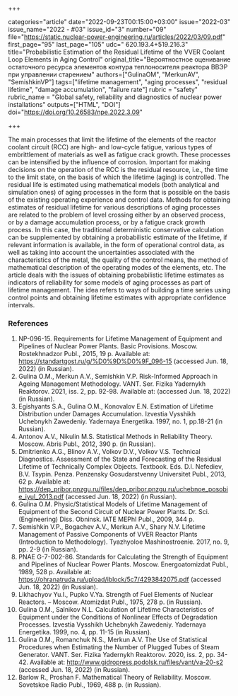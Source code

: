 +++

categories="article"
date="2022-09-23T00:15:00+03:00"
issue="2022-03"
issue_name="2022 - #03"
issue_id="3"
number="09"
file="https://static.nuclear-power-engineering.ru/articles/2022/03/09.pdf"
first_page="95"
last_page="105"
udc=" 620.193.4+519.216.3"
title="Probabilistic Estimation of the Residual Lifetime of the VVER Coolant Loop Elements in Aging Control"
original_title="Вероятностное оценивание остаточного ресурса элементов контура теплоносителя реактора ВВЭР при управлении старением"
authors=["GulinaOM", "MerkunAV", "SemishkinVP"]
tags=["lifetime management", "aging processes", "residual lifetime", "damage accumulation", "failure rate"]
rubric = "safety"
rubric_name = "Global safety, reliability and diagnostics of nuclear power installations"
outputs=["HTML", "DOI"]
doi="https://doi.org/10.26583/npe.2022.3.09"

+++

The main processes that limit the lifetime of the elements of the reactor coolant circuit (RCC) are high- and low-cycle fatigue, various types of embrittlement of materials as well as fatigue crack growth. These processes can be intensified by the influence of corrosion. Important for making decisions on the operation of the RCC is the residual resource, i.e., the time to the limit state, on the basis of which the lifetime (aging) is controlled. The residual life is estimated using mathematical models (both analytical and simulation ones) of aging processes in the form that is possible on the basis of the existing operating experience and control data. Methods for obtaining estimates of residual lifetime for various descriptions of aging processes are related to the problem of level crossing either by an observed process, or by a damage accumulation process, or by a fatigue crack growth process. In this case, the traditional deterministic conservative calculation can be supplemented by obtaining a probabilistic estimate of the lifetime, if relevant information is available, in the form of operational control data, as well as taking into account the uncertainties associated with the characteristics of the metal, the quality of the control means, the method of mathematical description of the operating modes of the elements, etc. The article deals with the issues of obtaining probabilistic lifetime estimates as indicators of reliability for some models of aging processes as part of lifetime management. The idea refers to ways of building a time series using control points and obtaining lifetime estimates with appropriate confidence intervals.

### References

1. NP-096-15. Requirements for Lifetime Management of Equipment and Pipelines of Nuclear Power Plants. Basic Provisions. Moscow. Rostekhnadzor Publ., 2015, 19 p. Available at: https://standartgost.ru/g/%D0%9D%D0%9F_096-15 (accessed Jun. 18, 2022) (in Russian).
2. Gulina O.M., Merkun A.V., Semishkin V.P. Risk-Informed Approach in Ageing Management Methodology. VANT. Ser. Fizika Yadernykh Reaktorov. 2021, iss. 2, pp. 92-98. Available at: (accessed Jun. 18, 2022) (in Russian).
3. Egishyants S.A., Gulina O.M., Konovalov E.N. Estimation of Lifetime Distribution under Damages Accumulation. Izvestia Vysshikh Uchebnykh Zawedeniy. Yadernaya Energetika. 1997, no. 1, pp.18-21 (in Russian).
4. Antonov A.V., Nikulin M.S. Statistical Methods in Reliability Theory. Moscow. Abris Publ., 2012, 390 p. (in Russian).
5. Dmitrienko A.G., Blinov A.V., Volkov D.V., Volkov V.S. Technical Diagnostics. Assessment of the State and Forecasting of the Residual Lifetime of Technically Complex Objects. Textbook. Eds. D.I. Nefediev, B.V. Tsypin. Penza. Penzensky Gosudarstvenny Universitet Publ., 2013, 62 p. Available at: https://dep_pribor.pnzgu.ru/files/dep_pribor.pnzgu.ru/uchebnoe_posobie_iyul_2013.pdf (accessed Jun. 18, 2022) (in Russian).
6. Gulina O.M. Physic/Statistical Models of Lifetime Management of Equipment of the Second Circuit of Nuclear Power Plants. Dr. Sci. (Engineering) Diss. Obninsk. IATE MEPhI Publ., 2009, 344 p.
7. Semishkin V.P., Bogachev A.V., Merkun A.V., Shary N.V. Lifetime Management of Passive Components of VVER Reactor Plants (Introduction to Methodology). Tyazhyoloe Mashinostroenie. 2017, no. 9, pp. 2-9 (in Russian).
8. PNAE G-7-002-86. Standards for Calculating the Strength of Equipment and Pipelines of Nuclear Power Plants. Moscow. Energoatomizdat Publ., 1989, 528 p. Available at: https://ohranatruda.ru/upload/iblock/5c7/4293842075.pdf (accessed Jun. 18, 2022) (in Russian).
9. Likhachyov Yu.I., Pupko V.Ya. Strength of Fuel Elements of Nuclear Reactors. – Moscow. Atomizdat Publ., 1975, 278 p. (in Russian).
10. Gulina O.M., Salnikov N.L. Calculation of Lifetime Characteristics of Equipment under the Conditions of Nonlinear Effects of Degradation Processes. Izvestia Vysshikh Uchebnykh Zawedeniy. Yadernaya Energetika. 1999, no. 4, pp. 11-15 (in Russian).
11. Gulina O.M., Romanchuk N.S., Merkun A.V. The Use of Statistical Procedures when Estimating the Number of Plugged Tubes of Steam Generator. VANT. Ser. Fizika Yadernykh Reaktorov. 2020, iss. 2, pp. 34-42. Available at: http://www.gidropress.podolsk.ru/files/vant/va-20-s2 (accessed Jun. 18, 2022) (in Russian).
12. Barlow R., Proshan F. Mathematical Theory of Reliability. Moscow. Sovetskoe Radio Publ., 1969, 488 p. (in Russian).